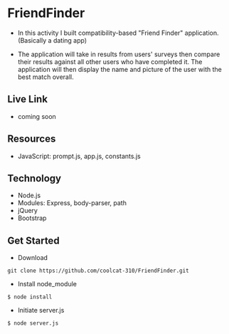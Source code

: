 # FriendFinder

* In this activity I built compatibility-based "Friend Finder" application. (Basically a dating app)

* The application will take in results from users' surveys then compare their results against all other users who have completed it. The application will then display the name and picture of the user with the best match overall.

## Live Link

- coming soon

## Resources

- JavaScript:   prompt.js, app.js, constants.js

## Technology

- Node.js
- Modules: Express, body-parser, path
- jQuery
- Bootstrap


## Get Started

- Download
```
git clone https://github.com/coolcat-310/FriendFinder.git

```

- Install node_module
```
$ node install
```

- Initiate server.js

```
$ node server.js

```
